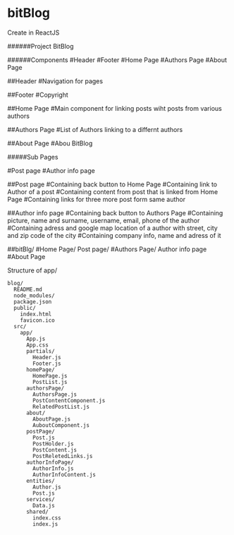 # bitBlog
Create in ReactJS

######Project BitBlog

######Components
#Header
#Footer
#Home Page
#Authors Page
#About Page

##Header
#Navigation for pages

##Footer
#Copyright

##Home Page
#Main component for linking posts wiht posts from various authors


##Authors Page
#List of Authors linking to a differnt authors

##About Page
#Abou BitBlog

#####Sub Pages

#Post page
#Author info page

##Post page
#Containing back button to Home Page
#Containing link to Author of a post
#Containing content from post that is linked from Home Page
#Containing links for three more post form same author

##Author info page
#Containing back button to Authors Page
#Containing picture, name and surname, username, email, phone of the author
#Containing adress and google map location of a author with street, city and zip code of the city
#Containing company info, name and adress of it


##bitBlg/
  #Home Page/
    Post page/
  #Authors Page/
    Author info page
  #About Page

  Structure of app/
  
    blog/
      README.md
      node_modules/
      package.json
      public/
        index.html
        favicon.ico
      src/
        app/
          App.js
          App.css
          partials/
            Header.js
            Footer.js
          homePage/
            HomePage.js
            PostList.js
          authorsPage/
            AuthorsPage.js
            PostContentComponent.js
            RelatedPostList.js
          about/
            AboutPage.js
            AuboutComponent.js
          postPage/
            Post.js
            PostHolder.js
            PostContent.js
            PostReletedLinks.js
          authorInfoPage/
            AuthorInfo.js
            AuthorInfoContent.js
          entities/
            Author.js
            Post.js
          services/
            Data.js
          shared/
            index.css
            index.js
